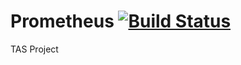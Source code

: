 Prometheus [![Build Status](https://travis-ci.org/groovy354/Prometheus.svg?branch=master)](https://travis-ci.org/groovy354/Prometheus)
==========
TAS Project
